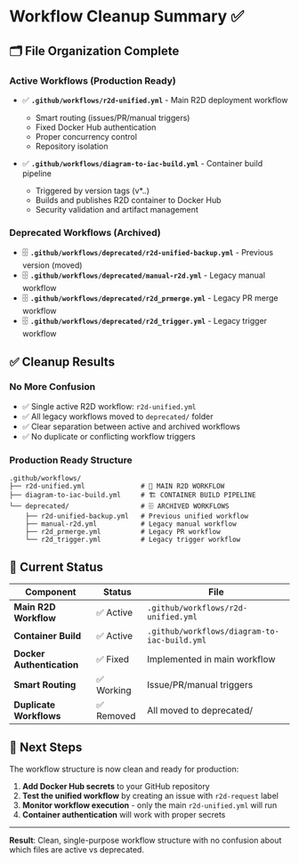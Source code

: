 # Workflow Cleanup Summary ✅

## 🗂️ **File Organization Complete**

### **Active Workflows** (Production Ready)
- ✅ **`.github/workflows/r2d-unified.yml`** - Main R2D deployment workflow
  - Smart routing (issues/PR/manual triggers)
  - Fixed Docker Hub authentication
  - Proper concurrency control
  - Repository isolation

- ✅ **`.github/workflows/diagram-to-iac-build.yml`** - Container build pipeline
  - Triggered by version tags (v*.*.*)
  - Builds and publishes R2D container to Docker Hub
  - Security validation and artifact management

### **Deprecated Workflows** (Archived)
- 🗄️ **`.github/workflows/deprecated/r2d-unified-backup.yml`** - Previous version (moved)
- 🗄️ **`.github/workflows/deprecated/manual-r2d.yml`** - Legacy manual workflow
- 🗄️ **`.github/workflows/deprecated/r2d_prmerge.yml`** - Legacy PR merge workflow  
- 🗄️ **`.github/workflows/deprecated/r2d_trigger.yml`** - Legacy trigger workflow

## ✅ **Cleanup Results**

### **No More Confusion**
- ✅ Single active R2D workflow: `r2d-unified.yml`
- ✅ All legacy workflows moved to `deprecated/` folder
- ✅ Clear separation between active and archived workflows
- ✅ No duplicate or conflicting workflow triggers

### **Production Ready Structure**
```
.github/workflows/
├── r2d-unified.yml              # 🚀 MAIN R2D WORKFLOW
├── diagram-to-iac-build.yml     # 🏗️ CONTAINER BUILD PIPELINE
└── deprecated/                  # 🗄️ ARCHIVED WORKFLOWS
    ├── r2d-unified-backup.yml   # Previous unified workflow
    ├── manual-r2d.yml           # Legacy manual workflow
    ├── r2d_prmerge.yml          # Legacy PR workflow
    └── r2d_trigger.yml          # Legacy trigger workflow
```

## 🎯 **Current Status**

| Component | Status | File |
|-----------|--------|------|
| **Main R2D Workflow** | ✅ Active | `.github/workflows/r2d-unified.yml` |
| **Container Build** | ✅ Active | `.github/workflows/diagram-to-iac-build.yml` |
| **Docker Authentication** | ✅ Fixed | Implemented in main workflow |
| **Smart Routing** | ✅ Working | Issue/PR/manual triggers |
| **Duplicate Workflows** | ✅ Removed | All moved to deprecated/ |

## 🚀 **Next Steps**

The workflow structure is now clean and ready for production:

1. **Add Docker Hub secrets** to your GitHub repository
2. **Test the unified workflow** by creating an issue with `r2d-request` label
3. **Monitor workflow execution** - only the main `r2d-unified.yml` will run
4. **Container authentication** will work with proper secrets

---

**Result**: Clean, single-purpose workflow structure with no confusion about which files are active vs deprecated.
